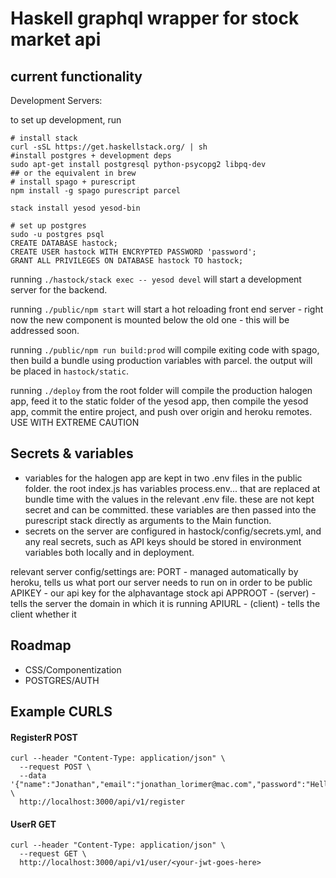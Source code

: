 # Haskell graphql wrapper for stock market api

## current functionality

Development Servers:

to set up development, run

```
# install stack
curl -sSL https://get.haskellstack.org/ | sh
#install postgres + development deps
sudo apt-get install postgresql python-psycopg2 libpq-dev
## or the equivalent in brew
# install spago + purescript
npm install -g spago purescript parcel

stack install yesod yesod-bin

# set up postgres
sudo -u postgres psql
CREATE DATABASE hastock;
CREATE USER hastock WITH ENCRYPTED PASSWORD 'password';
GRANT ALL PRIVILEGES ON DATABASE hastock TO hastock;
```

running `./hastock/stack exec -- yesod devel` will start a development server for the backend.

running `./public/npm start` will start a hot reloading front end server - right now the new component is mounted below the old one - this will be addressed soon.

running `./public/npm run build:prod` will compile exiting code with spago, then build a bundle using production variables with parcel. the output will be placed in `hastock/static`.

running `./deploy` from the root folder will compile the production halogen app, feed it to the static folder of the yesod app, then compile the yesod app, commit the entire project, and push over origin and heroku remotes. USE WITH EXTREME CAUTION

## Secrets & variables

- variables for the halogen app are kept in two .env files in the public folder. the root index.js has variables process.env... that are replaced at bundle time with the values in the relevant .env file. these are not kept secret and can be committed. these variables are then passed into the purescript stack directly as arguments to the Main function.
- secrets on the server are configured in hastock/config/secrets.yml, and any real secrets, such as API keys should be stored in environment variables both locally and in deployment.

relevant server config/settings are:
PORT - managed automatically by heroku, tells us what port our server needs to run on in order to be public
APIKEY - our api key for the alphavantage stock api
APPROOT - (server) - tells the server the domain in which it is running
APIURL - (client) - tells the client whether it

## Roadmap

- CSS/Componentization
- POSTGRES/AUTH

## Example CURLS

#### RegisterR POST

```
curl --header "Content-Type: application/json" \
  --request POST \
  --data '{"name":"Jonathan","email":"jonathan_lorimer@mac.com","password":"Hello123%"}' \
  http://localhost:3000/api/v1/register
```

#### UserR GET

```
curl --header "Content-Type: application/json" \
  --request GET \
  http://localhost:3000/api/v1/user/<your-jwt-goes-here>
```
